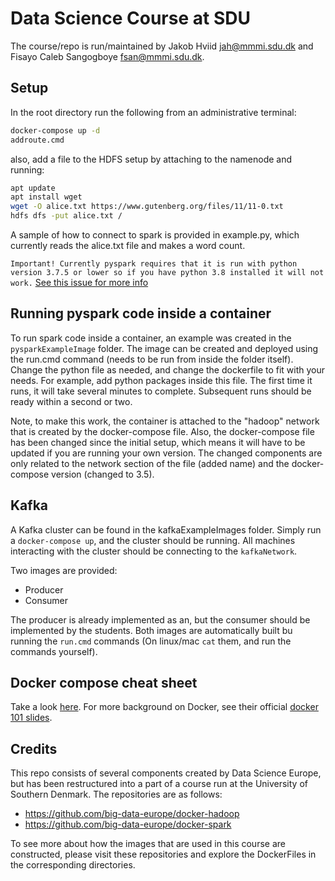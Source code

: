 # Data Science Course at SDU

The course/repo is run/maintained by Jakob Hviid <jah@mmmi.sdu.dk> and Fisayo Caleb Sangogboye <fsan@mmmi.sdu.dk>.

## Setup

In the root directory run the following from an administrative terminal:

```bash
docker-compose up -d
addroute.cmd
```

also, add a file to the HDFS setup by attaching to the namenode and running:

```bash
apt update
apt install wget
wget -O alice.txt https://www.gutenberg.org/files/11/11-0.txt
hdfs dfs -put alice.txt /
```

A sample of how to connect to spark is provided in example.py, which currently reads the alice.txt file and makes a word count.

`Important! Currently pyspark requires that it is run with python version 3.7.5 or lower so if you have python 3.8 installed it will not work.`
[See this issue for more info](https://github.com/pyinstaller/pyinstaller/issues/4265)

## Running pyspark code inside a container

To run spark code inside a container, an example was created in the `pysparkExampleImage` folder. The image can be created and deployed using the run.cmd command (needs to be run from inside the folder itself).
Change the python file as needed, and change the dockerfile to fit with your needs. For example, add python packages inside this file.
The first time it runs, it will take several minutes to complete. Subsequent runs should be ready within a second or two.

Note, to make this work, the container is attached to the "hadoop" network that is created by the docker-compose file. Also, the docker-compose file has been changed since the initial setup, which means it will have to be updated if you are running your own version. The changed components are only related to the network section of the file (added name) and the docker-compose version (changed to 3.5).

## Kafka

A Kafka cluster can be found in the kafkaExampleImages folder. Simply run a `docker-compose up`, and the cluster should be running. All machines interacting with the cluster should be connecting to the `kafkaNetwork`.

Two images are provided:

- Producer
- Consumer

The producer is already implemented as an, but the consumer should be implemented by the students. Both images are automatically built bu running the `run.cmd` commands (On linux/mac `cat` them, and run the commands yourself).

## Docker compose cheat sheet

Take a look [here](https://gabrieltanner.org/blog/docker-compose).
For more background on Docker, see their official [docker 101 slides](https://github.com/mikegcoleman/docker101/blob/master/Docker_101_Workshop_DockerCon.pdf).

## Credits

This repo consists of several components created by Data Science Europe, but has been restructured into a part of a course run at the University of Southern Denmark.
The repositories are as follows:

- <https://github.com/big-data-europe/docker-hadoop>
- <https://github.com/big-data-europe/docker-spark>

To see more about how the images that are used in this course are constructed, please visit these repositories and explore the DockerFiles in the corresponding directories.
